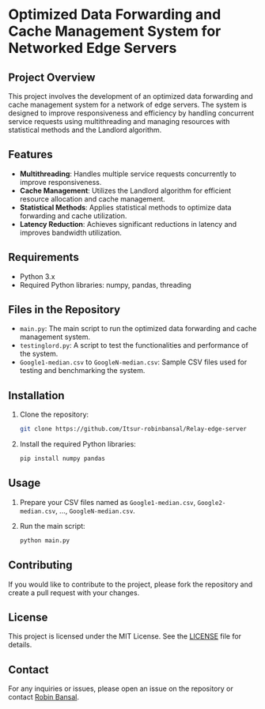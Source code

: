 # Optimized Data Forwarding and Cache Management System for Networked Edge Servers

## Project Overview

This project involves the development of an optimized data forwarding and cache management system for a network of edge servers. The system is designed to improve responsiveness and efficiency by handling concurrent service requests using multithreading and managing resources with statistical methods and the Landlord algorithm.

## Features

- **Multithreading**: Handles multiple service requests concurrently to improve responsiveness.
- **Cache Management**: Utilizes the Landlord algorithm for efficient resource allocation and cache management.
- **Statistical Methods**: Applies statistical methods to optimize data forwarding and cache utilization.
- **Latency Reduction**: Achieves significant reductions in latency and improves bandwidth utilization.

## Requirements

- Python 3.x
- Required Python libraries: numpy, pandas, threading

## Files in the Repository

- `main.py`: The main script to run the optimized data forwarding and cache management system.
- `testinglord.py`: A script to test the functionalities and performance of the system.
- `Google1-median.csv` to `GoogleN-median.csv`: Sample CSV files used for testing and benchmarking the system.

## Installation

1. Clone the repository:
    ```bash
    git clone https://github.com/Itsur-robinbansal/Relay-edge-server
    ```

2. Install the required Python libraries:
    ```bash
    pip install numpy pandas
    ```

## Usage

1. Prepare your CSV files named as `Google1-median.csv`, `Google2-median.csv`, ..., `GoogleN-median.csv`.

2. Run the main script:
    ```bash
    python main.py
    ```

## Contributing

If you would like to contribute to the project, please fork the repository and create a pull request with your changes.

## License

This project is licensed under the MIT License. See the [LICENSE](LICENSE) file for details.

## Contact

For any inquiries or issues, please open an issue on the repository or contact [Robin Bansal](https://github.com/Itsur-robinbansal).
